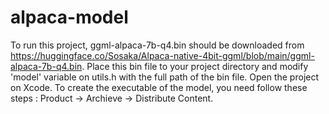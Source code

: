 # alpaca-model
To run this project, ggml-alpaca-7b-q4.bin should be downloaded from https://huggingface.co/Sosaka/Alpaca-native-4bit-ggml/blob/main/ggml-alpaca-7b-q4.bin. Place this bin file to your project directory and modify 'model' variable on utils.h with the full path of the bin file. Open the project on Xcode. To create the executable of the model, you need follow these steps : Product -> Archieve -> Distribute Content.
